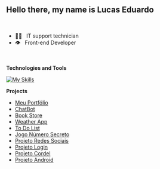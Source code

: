 ## Hello there, my name is Lucas Eduardo
<br>

* :technologist: &nbsp; IT support technician
* :eye: &nbsp; Front-end Developer
<br>

**Technologies and Tools**

[![My Skills](https://skillicons.dev/icons?i=html,css,js,ts,react,sass,figma,vue,vite,nextjs,vercel,git,github,linux,ubuntu,windows,vscode,npm,yarn,notion,materialui,discord,gimp&theme=light&perline=11)](https://skillicons.dev)

**Projects**

* [Meu Portfólio](https://portfolio-devlucas.vercel.app/)
* [ChatBot](https://basicchatgpt.vercel.app/)
* [Book Store](https://bookstore-l.vercel.app/)
* [Weather App](https://weather-l.vercel.app/)
* [To Do List](https://todolist-l.vercel.app/)
* [Jogo Número Secreto](https://jogo-numero-secreto-l.vercel.app/)
* [Projeto Redes Sociais](https://lucasecs92.github.io/projeto-redes-sociais/)
* [Projeto Login](https://lucasecs92.github.io/projeto-login/)
* [Projeto Cordel](https://lucasecs92.github.io/projeto-cordel/)
* [Projeto Android](https://lucasecs92.github.io/projeto-android/)
